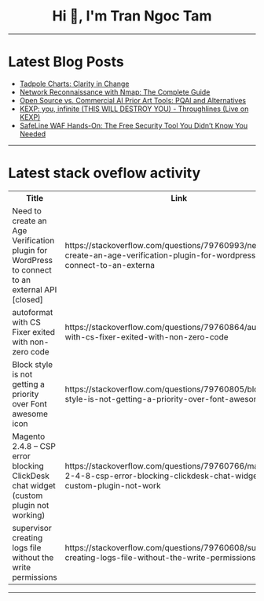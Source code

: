 <h1 align="center">Hi 👋, I'm Tran Ngoc Tam</h1>

---

# Latest Blog Posts 
<!-- BLOG-POST-LIST:START -->
- [Tadpole Charts: Clarity in Change](https://dev.to/datastudies/tadpole-charts-clarity-in-change-1co0)
- [Network Reconnaissance with Nmap: The Complete Guide](https://dev.to/caffinecoder54/network-reconnaissance-with-nmap-the-complete-guide-4jp7)
- [Open Source vs. Commercial AI Prior Art Tools: PQAI and Alternatives](https://dev.to/patentscanai/open-source-vs-commercial-ai-prior-art-tools-pqai-and-alternatives-na2)
- [KEXP: you, infinite &lpar;THIS WILL DESTROY YOU&rpar; - Throughlines &lpar;Live on KEXP&rpar;](https://dev.to/music_youtube/kexp-you-infinite-this-will-destroy-you-throughlines-live-on-kexp-2098)
- [SafeLine WAF Hands-On: The Free Security Tool You Didn’t Know You Needed](https://dev.to/sharon_42e16b8da44dabde6d/safeline-waf-hands-on-the-free-security-tool-you-didnt-know-you-needed-2o4j)
<!-- BLOG-POST-LIST:END -->

---

# Latest stack oveflow activity
<table>
  <tr><th>Title</th><th>Link</th></tr>
  <!-- STACKOVERFLOW:START --><tr><td>Need to create an Age Verification plugin for WordPress to connect to an external API [closed]</td><td>https://stackoverflow.com/questions/79760993/need-to-create-an-age-verification-plugin-for-wordpress-to-connect-to-an-externa</td></tr><tr><td>autoformat with CS Fixer exited with non-zero code</td><td>https://stackoverflow.com/questions/79760864/autoformat-with-cs-fixer-exited-with-non-zero-code</td></tr><tr><td>Block style is not getting a priority over Font awesome icon</td><td>https://stackoverflow.com/questions/79760805/block-style-is-not-getting-a-priority-over-font-awesome-icon</td></tr><tr><td>Magento 2.4.8 – CSP error blocking ClickDesk chat widget &lpar;custom plugin not working&rpar;</td><td>https://stackoverflow.com/questions/79760766/magento-2-4-8-csp-error-blocking-clickdesk-chat-widget-custom-plugin-not-work</td></tr><tr><td>supervisor creating logs file without the write permissions</td><td>https://stackoverflow.com/questions/79760608/supervisor-creating-logs-file-without-the-write-permissions</td></tr><!-- STACKOVERFLOW:END -->
</table>

---


